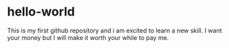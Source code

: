 # hello-world
This is my first github repository and i am excited to learn a new skill. I want your money but I will make it worth your while to pay me.
